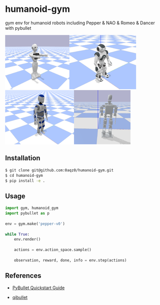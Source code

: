 # humanoid-gym
gym env for humanoid robots including Pepper &amp; NAO & Romeo & Dancer with pybullet

<img src='./images/pepper.png' height='175'><img src='./images/nao.png' height='175'><img src='./images/romeo.png' height='175'><img src='./images/dancer.png' height='175'>

## Installation

```bash
$ git clone git@github.com:0aqz0/humanoid-gym.git
$ cd humanoid-gym
$ pip install -e .
```

## Usage

```python
import gym, humanoid_gym
import pybullet as p

env = gym.make('pepper-v0')

while True:
    env.render()

    actions = env.action_space.sample()

    observation, reward, done, info = env.step(actions)
```

## References

- [PyBullet Quickstart Guide](https://docs.google.com/document/d/10sXEhzFRSnvFcl3XxNGhnD4N2SedqwdAvK3dsihxVUA/edit#heading=h.p3s2oveabizm)

- [qibullet](https://github.com/softbankrobotics-research/qibullet)
